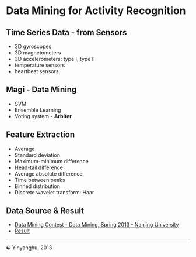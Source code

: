 Data Mining for Activity Recognition
===

Time Series Data - from Sensors
---

* 3D gyroscopes
* 3D magnetometers
* 3D accelerometers: type I, type II
* temperature sensors
* heartbeat sensors


Magi - Data Mining 
---

* SVM
* Ensemble Learning
* Voting system - **Arbiter**

Feature Extraction
---

* Average
* Standard deviation
* Maximum-minimum difference
* Head-tail difference
* Average absolute difference
* Time between peaks
* Binned distribution
* Discrete wavelet transform: Haar

Data Source & Result
---

* [Data Mining Contest - Data Mining, Spring 2013 - Nanjing University](http://cs.nju.edu.cn/yuy/Default.aspx?Page=course_dm13_a2)
* [Result](http://lamda.nju.edu.cn/contest/dm13/)


---
☯ Yinyanghu, 2013
